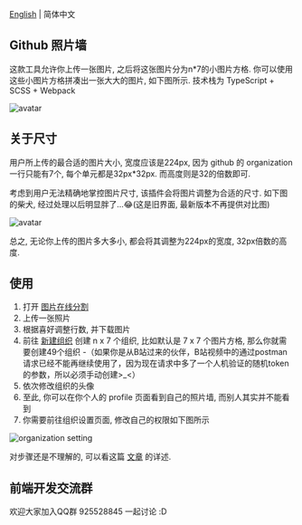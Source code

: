 [English](README.md) | 简体中文

## Github 照片墙

这款工具允许你上传一张图片, 之后将这张图片分为n*7的小图片方格. 你可以使用这些小图片方格拼凑出一张大大的图片, 如下图所示. 技术栈为 TypeScript + SCSS + Webpack

![avatar](https://file.qingflow.com/uploads/file/e6945773-9c59-4ece-a372-725ff89dca59.png)

## 关于尺寸

用户所上传的最合适的图片大小, 宽度应该是224px, 因为 github 的 organization 一行只能有7个, 每个单元都是32px*32px. 而高度则是32的倍数即可.

考虑到用户无法精确地掌控图片尺寸, 该插件会将图片调整为合适的尺寸. 如下图的柴犬, 经过处理以后明显胖了...😂(这是旧界面, 最新版本不再提供对比图)

![avatar](https://file.qingflow.com/uploads/file/a3459771-bd02-4f76-a6f3-91964b9e10ea.png)

总之, 无论你上传的图片多大多小, 都会将其调整为224px的宽度, 32px倍数的高度.

## 使用

1. 打开 [图片在线分割](https://eve-sama.github.io/github-profile-photo-wall/)
2. 上传一张照片
3. 根据喜好调整行数, 并下载图片
4. 前往 [新建组织](https://github.com/organizations/plan) 创建 n x 7 个组织, 比如默认是 7 x 7 个图片方格, 那么你就需要创建49个组织
   -（如果你是从B站过来的伙伴，B站视频中的通过postman请求已经不能再继续使用了，因为现在请求中多了一个人机验证的随机token的参数，所以必须手动创建>_<）
5. 依次修改组织的头像
6. 至此, 你可以在你个人的 profile 页面看到自己的照片墙, 而别人其实并不能看到
7. 你需要前往组织设置页面, 修改自己的权限如下图所示

![organization setting](https://file.qingflow.com/uploads/file/2d82c393-1d79-4829-bd50-dc1082cb8c52.png)

对步骤还是不理解的, 可以看这篇 [文章](https://zhuanlan.zhihu.com/p/328903644) 的详述.

## 前端开发交流群

欢迎大家加入QQ群 925528845 一起讨论 :D
